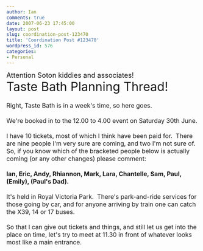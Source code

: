 ```yaml
---
author: Ian
comments: true
date: 2007-06-23 17:45:00
layout: post
slug: coordination-post-123470
title: 'Coordination Post #123470'
wordpress_id: 576
categories:
- Personal
---
```


<font size="4"><font size="4">Attention Soton kiddies and associates!</font><br /><font size="6">Taste Bath Planning Thread!<br /><font size="3"><br /><font size="3">Right, Taste Bath is in a week's time, so here goes.<br /><br />We're booked in to the 12.00 to 4.00 event on Saturday 30th June.<br /><br />I have 10 tickets, most of which I think have been paid for.&nbsp; There are nine people I'm very sure are coming, and two I'm not sure of.&nbsp; So, if you know which of the bracketed people below is actually coming (or any other changes) please comment:<br /><b><br />Ian, Eric, Andy, Rhiannon, Mark, Lara, Chantelle, Sam, Paul, (Emily), (Paul's Dad).</b></font><br /><br /></font></font><font size="3">It's held in Royal Victoria Park.&nbsp; There's park-and-ride services for those going by car, and for anyone arriving by train one can catch the X39, 14 or 17 buses.<br /><br />So that I can give out tickets and things, and still let us get into the place on time, let's try to meet at 11.30 in front of whatever looks most like a main entrance.<br /></font></font>
